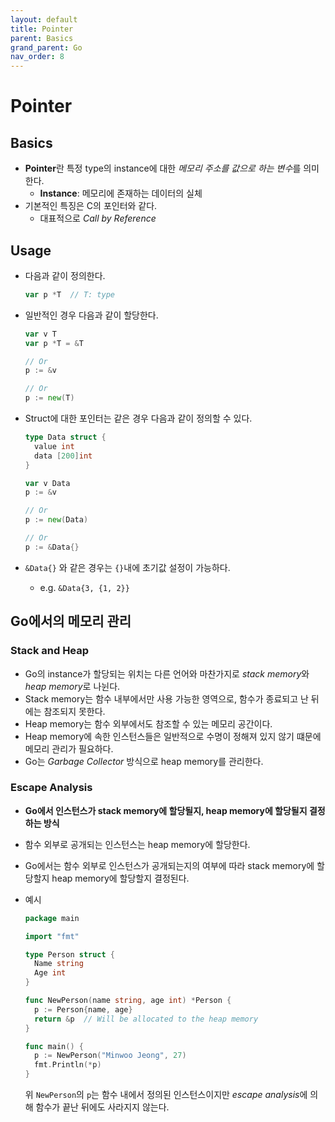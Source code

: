 ```yaml
---
layout: default
title: Pointer
parent: Basics
grand_parent: Go
nav_order: 8
---
```


# Pointer

## Basics

- **Pointer**란 특정 type의 instance에 대한 *메모리 주소를 값으로 하는 변수*를 의미한다.
  - **Instance**: 메모리에 존재하는 데이터의 실체
- 기본적인 특징은 C의 포인터와 같다.
  - 대표적으로 _Call by Reference_

## Usage

- 다음과 같이 정의한다.
  ```go
  var p *T  // T: type
  ```
- 일반적인 경우 다음과 같이 할당한다.

  ```go
  var v T
  var p *T = &T

  // Or
  p := &v

  // Or
  p := new(T)
  ```

- Struct에 대한 포인터는 같은 경우 다음과 같이 정의할 수 있다.

  ```go
  type Data struct {
    value int
    data [200]int
  }

  var v Data
  p := &v

  // Or
  p := new(Data)

  // Or
  p := &Data{}
  ```

- `&Data{}` 와 같은 경우는 `{}`내에 초기값 설정이 가능하다.
  - e.g. `&Data{3, {1, 2}}`

## Go에서의 메모리 관리

### Stack and Heap

- Go의 instance가 할당되는 위치는 다른 언어와 마찬가지로 *stack memory*와 *heap memory*로 나뉜다.
- Stack memory는 함수 내부에서만 사용 가능한 영역으로, 함수가 종료되고 난 뒤에는 참조되지 못한다.
- Heap memory는 함수 외부에서도 참조할 수 있는 메모리 공간이다.
- Heap memory에 속한 인스턴스들은 일반적으로 수명이 정해져 있지 않기 떄문에 메모리 관리가 필요하다.
- Go는 _Garbage Collector_ 방식으로 heap memory를 관리한다.

### Escape Analysis

- **Go에서 인스턴스가 stack memory에 할당될지, heap memory에 할당될지 결정하는 방식**
- 함수 외부로 공개되는 인스턴스는 heap memory에 할당한다.
- Go에서는 함수 외부로 인스턴스가 공개되는지의 여부에 따라 stack memory에 할당할지 heap memory에 할당할지 결정된다.
- 예시

  ```go
  package main

  import "fmt"

  type Person struct {
    Name string
    Age int
  }

  func NewPerson(name string, age int) *Person {
    p := Person{name, age}
    return &p  // Will be allocated to the heap memory
  }

  func main() {
    p := NewPerson("Minwoo Jeong", 27)
    fmt.Println(*p)
  }
  ```

  위 `NewPerson`의 `p`는 함수 내에서 정의된 인스턴스이지만 *escape analysis*에 의해 함수가 끝난 뒤에도 사라지지 않는다.
